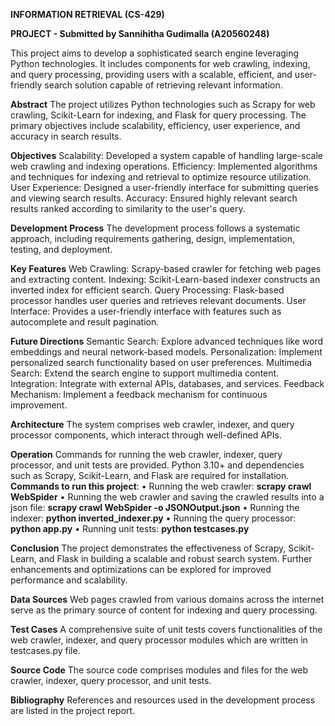 **INFORMATION RETRIEVAL (CS-429)**

**PROJECT - Submitted by Sannihitha Gudimalla (A20560248)**

This project aims to develop a sophisticated search engine leveraging Python technologies. It includes components for web crawling, indexing, and query processing, providing users with a scalable, efficient, and user-friendly search solution capable of retrieving relevant information.

**Abstract**
The project utilizes Python technologies such as Scrapy for web crawling, Scikit-Learn for indexing, and Flask for query processing. The primary objectives include scalability, efficiency, user experience, and accuracy in search results.

**Objectives**
Scalability: Developed a system capable of handling large-scale web crawling and indexing operations.
Efficiency: Implemented algorithms and techniques for indexing and retrieval to optimize resource utilization.
User Experience: Designed a user-friendly interface for submitting queries and viewing search results.
Accuracy: Ensured highly relevant search results ranked according to similarity to the user's query.

**Development Process**
The development process follows a systematic approach, including requirements gathering, design, implementation, testing, and deployment.

**Key Features**
Web Crawling: Scrapy-based crawler for fetching web pages and extracting content.
Indexing: Scikit-Learn-based indexer constructs an inverted index for efficient search.
Query Processing: Flask-based processor handles user queries and retrieves relevant documents.
User Interface: Provides a user-friendly interface with features such as autocomplete and result pagination.

**Future Directions**
Semantic Search: Explore advanced techniques like word embeddings and neural network-based models.
Personalization: Implement personalized search functionality based on user preferences.
Multimedia Search: Extend the search engine to support multimedia content.
Integration: Integrate with external APIs, databases, and services.
Feedback Mechanism: Implement a feedback mechanism for continuous improvement.

**Architecture**
The system comprises web crawler, indexer, and query processor components, which interact through well-defined APIs.

**Operation**
Commands for running the web crawler, indexer, query processor, and unit tests are provided. Python 3.10+ and dependencies such as Scrapy, Scikit-Learn, and Flask are required for installation.
**Commands to run this project**: 
•	Running the web crawler: **scrapy crawl WebSpider**
•	Running the web crawler and saving the crawled results into a json file:
    **scrapy crawl WebSpider -o JSONOutput.json**
•	Running the indexer: **python inverted_indexer.py**
•	Running the query processor: **python app.py**
•	Running unit tests: **python testcases.py**


**Conclusion**
The project demonstrates the effectiveness of Scrapy, Scikit-Learn, and Flask in building a scalable and robust search system. Further enhancements and optimizations can be explored for improved performance and scalability.

**Data Sources**
Web pages crawled from various domains across the internet serve as the primary source of content for indexing and query processing.

**Test Cases**
A comprehensive suite of unit tests covers functionalities of the web crawler, indexer, and query processor modules which are written in testcases.py file.

**Source Code**
The source code comprises modules and files for the web crawler, indexer, query processor, and unit tests.

**Bibliography**
References and resources used in the development process are listed in the project report.

